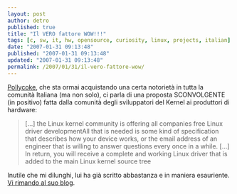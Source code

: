 ```yaml
---
layout: post
author: detro
published: true
title: "Il VERO fattore WOW!!!"
tags: [c, sw, it, hw, opensource, curiosity, linux, projects, italian]
date: "2007-01-31 09:13:48"
published: "2007-01-31 09:13:48"
updated: "2007-01-31 09:13:48"
permalink: /2007/01/31/il-vero-fattore-wow/
---
```


<a href="http://pollycoke.wordpress.com/2007/01/30/gli-sviluppatori-del-kernel-fanno-la-proposta-indecente/">Pollycoke</a>, che sta ormai acquistando una certa notorietà in tutta la comunità Italiana (ma non solo), ci parla di una proposta SCONVOLGENTE (in positivo) fatta dalla comunità degli sviluppatori del Kernel ai produttori di hardware:
<blockquote>[…] the Linux kernel community is offering all companies free Linux driver developmentAll that is needed is some kind of specification that describes how your device works, or the email address of an engineer that is willing to answer questions every once in a while. […] In return, you will receive a complete and working Linux driver that is added to the main Linux kernel source tree</blockquote>

Inutile che mi dilunghi, lui ha già scritto abbastanza e in maniera esauriente. <a href="http://pollycoke.wordpress.com/2007/01/30/gli-sviluppatori-del-kernel-fanno-la-proposta-indecente/">Vi rimando al suo blog</a>.
